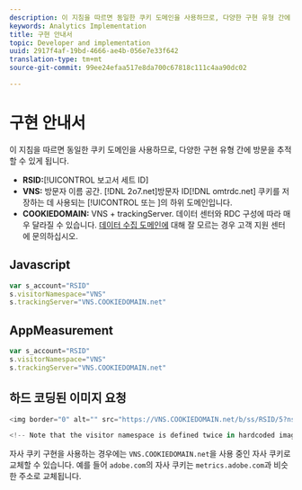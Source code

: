 ```yaml
---
description: 이 지침을 따르면 동일한 쿠키 도메인을 사용하므로, 다양한 구현 유형 간에 방문을 추적할 수 있게 됩니다.
keywords: Analytics Implementation
title: 구현 안내서
topic: Developer and implementation
uuid: 2917f4af-19bd-4666-ae4b-056e7e33f642
translation-type: tm+mt
source-git-commit: 99ee24efaa517e8da700c67818c111c4aa90dc02

---
```



# 구현 안내서

이 지침을 따르면 동일한 쿠키 도메인을 사용하므로, 다양한 구현 유형 간에 방문을 추적할 수 있게 됩니다.

* **RSID:**[!UICONTROL  보고서 세트 ID]
* **VNS:** 방문자 이름 공간. [!DNL 2o7.net]방문자 ID[!DNL omtrdc.net] 쿠키를 저장하는 데 사용되는 [!UICONTROL  또는 ]의 하위 도메인입니다.
* **COOKIEDOMAIN:** VNS + trackingServer. 데이터 센터와 RDC 구성에 따라 매우 달라질 수 있습니다. [데이터 수집 도메인에](https://helpx.adobe.com/contact/enterprise-support.ec.html#analytics) 대해 잘 모르는 경우 고객 지원 센터에 문의하십시오.

## Javascript

```javascript
var s_account="RSID" 
s.visitorNamespace="VNS" 
s.trackingServer="VNS.COOKIEDOMAIN.net" 
```

## AppMeasurement

```javascript
var s_account="RSID" 
s.visitorNamespace="VNS" 
s.trackingServer="VNS.COOKIEDOMAIN.net" 
```

## 하드 코딩된 이미지 요청

```javascript
<img border="0" alt="" src="https://VNS.COOKIEDOMAIN.net/b/ss/RSID/5?ns=VNS" width="1" height="1" /> 

<!-- Note that the visitor namespace is defined twice in hardcoded image requests; once in the http subdomain, and another using the ns= query string parameter! -->
```

자사 쿠키 구현을 사용하는 경우에는 `VNS.COOKIEDOMAIN.net`을 사용 중인 자사 쿠키로 교체할 수 있습니다. 예를 들어 `adobe.com`의 자사 쿠키는 `metrics.adobe.com`과 비슷한 주소로 교체됩니다.
